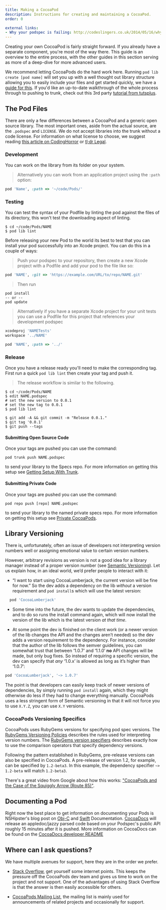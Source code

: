 ```yaml
---
title: Making a CocoaPod
description: Instructions for creating and maintaining a CocoaPod.
order: 0

external links:
- Why your podspec is failing: http://codeslingers.co.uk/2014/05/16/why-your-podspec-is-failing/
---
```


Creating your own CocoaPod is fairly straight forward. If you already have a separate component, you're most of the way there. This guide is an overview to the entire process, with the other guides in this section serving as more of a deep-dive for more advanced users.

We recommend letting CocoaPods do the hard work here. Running `pod lib create [pod name]` will set you up with a well thought out library structure allowing you to easily include your files and get started quickly, we have a [guide for this](/making/using-pod-lib-create). If you'd like an up-to-date walkthrough of the whole process through to pushing to trunk, check out this 3rd party [tutorial from tutsplus](http://code.tutsplus.com/tutorials/creating-your-first-cocoapod--cms-24332).


## The Pod Files

There are only a few differences between a CocoaPod and a generic open source library. The most important ones, aside from the actual source, are the `.podspec` and `LICENSE`. We do not accept libraries into the trunk without a code license. For information on what license to choose, we suggest reading [this article on CodingHorror](http://www.codinghorror.com/blog/2007/04/pick-a-license-any-license.html) or [tl;dr Legal](http://www.tldrlegal.com/).

### Development

You can work on the library from its folder on your system.

> Alternatively you can work from an application project using the `:path` option:

```ruby
pod 'Name', :path => '~/code/Pods/'
```

### Testing

You can test the syntax of your Podfile by linting the  pod against the files of its directory, this won't test the downloading aspect of linting.

```shell
$ cd ~/code/Pods/NAME
$ pod lib lint
```

Before releasing your new Pod to the world its best to test that you can install your pod successfully into an Xcode project. You can do this in a couple of ways:

> Push your podspec to your repository, then create a new Xcode project with a Podfile and add your pod to the file like so:

````ruby
pod 'NAME', :git => 'https://example.com/URL/to/repo/NAME.git'
````
> Then run

````shell
pod install
-- or --
pod update
````

> Alternatively if you have a separate Xcode project for your unit tests you can use a Podfile for this project that references your development podspec

````ruby
xcodeproj 'NAMETests'
workspace '../NAME'

pod 'NAME', :path => '../'
````

### Release

Once you have a release ready you'll need to make the corresponding tag. First run a quick `pod lib lint` then create your tag and push it.

> The release workflow is similar to the following.

```shell
$ cd ~/code/Pods/NAME
$ edit NAME.podspec
# set the new version to 0.0.1
# set the new tag to 0.0.1
$ pod lib lint

$ git add -A && git commit -m "Release 0.0.1."
$ git tag '0.0.1'
$ git push --tags
```

#### Submitting Open Source Code

Once your tags are pushed you can use the command:

```
pod trunk push NAME.podspec
```

to send your library to the Specs repo. For more information on getting this setup see [Getting Setup With Trunk](/making/getting-setup-with-trunk).

#### Submitting Private Code

Once your tags are pushed you can use the command:

```
pod repo push [repo] NAME.podspec
```

to send your library to the named private specs repo. For more information on getting this setup see [Private CocoaPods](/making/private-cocoapods).

## Library Versioning

There is, unfortunately, often an issue of developers not interpreting version numbers well or assigning emotional value to certain version numbers.

However, arbitrary revisions as version is not a good idea for a library manager instead of a proper version number (see [Semantic Versioning](http://semver.org)). Let us explain how, in an ideal world, we’d prefer people to interact with it:

* “I want to start using CocoaLumberjack, the current version will be fine for now.” So the dev adds a dependency on the lib _without_ a version requirement and `pod install`s which will use the latest version:

``` ruby
  pod 'CocoaLumberjack'
```

* Some time into the future, the dev wants to update the dependencies, and to do so runs the install command again, which will now install the version of the lib which is the latest version _at that time_.

* At some point the dev is finished on the client work (or a newer version of the lib changes the API and the changes aren’t needed) so the dev adds a version requirement to the dependency. For instance, consider that the author of the lib follows the semver guidelines, you can somewhat trust that between ‘1.0.7’ and ‘1.1.0’ **no** API changes will be made, but only bug fixes. So instead of requiring a specific version, the dev can specify that _any_ ‘1.0.x’ is allowed as long as it’s higher than ‘1.0.7’:

```ruby
pod 'CocoaLumberjack', '~> 1.0.7'
```

The point is that developers can easily keep track of newer versions of dependencies, by simply running `pod install` again, which they might otherwise do less if they had to change everything manually. CocoaPods uses a less stringent form of Semantic versioning in that it will not force you to use `X.Y.Z`, you can use `X.Y` versions.

### CocoaPods Versioning Specifics

CocoaPods uses RubyGems versions for specifying pod spec versions. The [RubyGems Versioning Policies](http://guides.rubygems.org/patterns/#semantic-versioning) describes the rules used for interpreting version numbers. The [RubyGems version specifiers](http://guides.rubygems.org/patterns/#declaring-dependencies) describes exactly how to use the comparison operators that specify dependency versions.

Following the pattern established in RubyGems, pre-release versions can also be specified in CocoaPods. A pre-release of version 1.2, for example, can be specified by `1.2-beta3`. In this example, the dependency specifier `~> 1.2-beta` will match `1.2-beta3`.

There's a great video from Google about how this works: ["CocoaPods and the Case of the Squiggly Arrow (Route 85)"](https://www.youtube.com/watch?v=x4ARXyovvPc).

## Documenting a Pod

Right now the best place to get information on documenting your Pods is NSHipster's blog post on [Obj-C](http://nshipster.com/documentation/) and [Swift](http://nshipster.com/swift-documentation/) Documentation. [CocoaDocs](http://github.com/cocoapods/cocoadocs.org) will release an appledoc/jazzy parsed code based on your Podspec's public API roughly 15 minutes after it is pushed. More information on CocoaDocs can be found on the [CocoaDocs developer README](http://cocoadocs.org/readme)

## Where can I ask questions?

We have multiple avenues for support, here they are in the order we prefer.

* [Stack Overflow](http://stackoverflow.com/search?q=CocoaPods), get yourself some internet points. This keeps the pressure off the CocoaPods dev team and gives us time to work on the project and not support. One of the advantages of using Stack Overflow is that the answer is then easily accessible for others.

* [CocoaPods Mailing List](http://groups.google.com/group/cocoapods), the mailing list is mainly used for announcements of related projects and occasionally for support.

